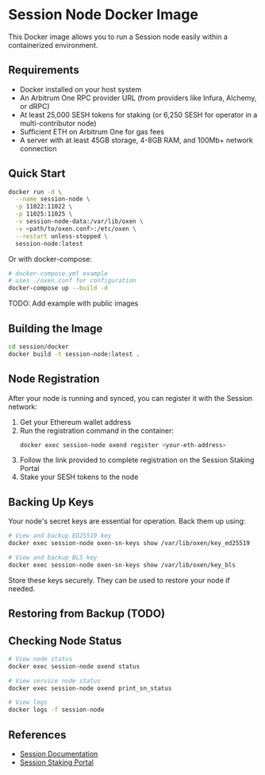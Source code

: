 # Session Node Docker Image

This Docker image allows you to run a Session node easily within a containerized environment.

## Requirements

- Docker installed on your host system
- An Arbitrum One RPC provider URL (from providers like Infura, Alchemy, or dRPC)
- At least 25,000 SESH tokens for staking (or 6,250 SESH for operator in a multi-contributor node)
- Sufficient ETH on Arbitrum One for gas fees
- A server with at least 45GB storage, 4-8GB RAM, and 100Mb+ network connection

## Quick Start

```bash
docker run -d \
  --name session-node \
  -p 11022:11022 \
  -p 11025:11025 \
  -v session-node-data:/var/lib/oxen \
  -v <path/to/oxen.conf>:/etc/oxen \
  --restart unless-stopped \
  session-node:latest
```

Or with docker-compose:

```sh
# docker-compose.yml example
# uses ./oxen.conf for configuration
docker-compose up --build -d
```

TODO: Add example with public images

## Building the Image

```bash
cd session/docker
docker build -t session-node:latest .
```

## Node Registration

After your node is running and synced, you can register it with the Session network:

1. Get your Ethereum wallet address
2. Run the registration command in the container:
   ```bash
   docker exec session-node oxend register <your-eth-address>
   ```
3. Follow the link provided to complete registration on the Session Staking Portal
4. Stake your SESH tokens to the node

## Backing Up Keys

Your node's secret keys are essential for operation. Back them up using:

```bash
# View and backup ED25519 key
docker exec session-node oxen-sn-keys show /var/lib/oxen/key_ed25519

# View and backup BLS key
docker exec session-node oxen-sn-keys show /var/lib/oxen/key_bls
```

Store these keys securely. They can be used to restore your node if needed.

## Restoring from Backup (TODO)

## Checking Node Status

```bash
# View node status
docker exec session-node oxend status

# View service node status
docker exec session-node oxend print_sn_status

# View logs
docker logs -f session-node
```

## References

- [Session Documentation](https://docs.getsession.org/contribute-to-the-session-network/running-a-session-node)
- [Session Staking Portal](https://stake.getsession.org/)
